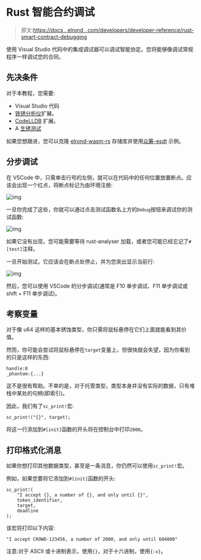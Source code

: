 # Rust 智能合约调试

> 原文:[https://docs . elrond . com/developers/developer-reference/rust-smart-contract-debugging](https://docs.elrond.com/developers/developer-reference/rust-smart-contract-debugging)

 使用 Visual Studio 代码中的集成调试器可以调试智能协定。您将能够像调试常规程序一样调试您的合同。

## 先决条件

对于本教程，您需要:

*   Visual Studio 代码
*   [铁锈分析仪](https://marketplace.visualstudio.com/items?itemName=matklad.rust-analyzer)扩展。
*   [CodeLLDB](https://marketplace.visualstudio.com/items?itemName=vadimcn.vscode-lldb) 扩展。
*   A [生锈测试](/developers/developer-reference/rust-testing-framework)

如果您想跟进，您可以克隆 [elrond-wasm-rs](https://github.com/ElrondNetwork/elrond-wasm-rs) 存储库并使用[众筹-esdt](https://github.com/ElrondNetwork/elrond-wasm-rs/tree/master/contracts/examples/crowdfunding-esdt) 示例。

## 分步调试

在 VSCode 中，只需单击行号的左侧，就可以在代码中的任何位置放置断点。应该会出现一个红点，将断点标记为由环境注册:

![img](../Images/371379b2cb29177e5e5b8830c066442b.png)

一旦你完成了这些，你就可以通过点击测试函数名上方的`Debug`按钮来调试你的测试函数:

![img](../Images/7092701e98ac36fc911970120cb30f95.png)

如果它没有出现，您可能需要等待 rust-analyser 加载，或者您可能已经忘记了`#[test]`注释。

一旦开始测试，它应该会在断点处停止，并为您突出显示当前行:

![img](../Images/148d9660cad1ef90a95c2e203b8d1fc0.png)

然后，您可以使用 VSCode 的分步调试(通常是 F10 单步调试、F11 单步调试或 shift + F11 单步调试)。

## 考察变量

对于像 u64 这样的基本锈蚀类型，你只需将鼠标悬停在它们上面就能看到其价值。

然而，你可能会尝试将鼠标悬停在`target`变量上，但很快就会失望，因为你看到的只是这样的东西:

```
handle:0
_phantom:{...} 
```

这不是很有帮助。不幸的是，对于托管类型，类型本身并没有实际的数据，只有堆栈中某处的句柄(即索引)。

因此，我们有了`sc_print!`宏:

```
sc_print!("{}", target); 
```

将这一行添加到`#[init]`函数的开头将在控制台中打印`2000`。

## 打印格式化消息

如果你想打印其他数据类型，甚至是一条消息，你仍然可以使用`sc_print!`宏。

例如，如果您要将它添加到`#[init]`函数的开头:

```
sc_print!(
    "I accept {}, a number of {}, and only until {}",
    token_identifier,
    target,
    deadline
); 
```

该宏将打印以下内容:

`"I accept CROWD-123456, a number of 2000, and only until 604800"`

注意:对于 ASCII 或十进制表示，使用`{}`，对于十六进制，使用`{:x}`。